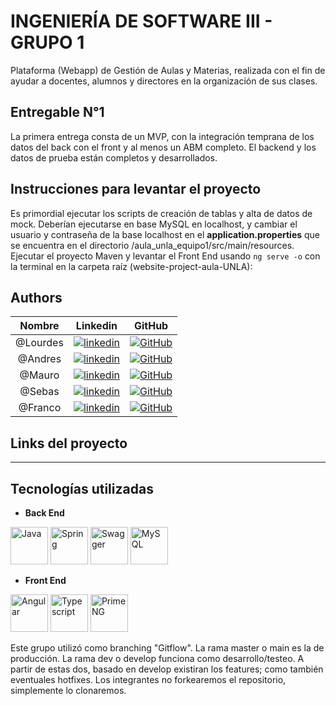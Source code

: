 # INGENIERÍA DE SOFTWARE III - GRUPO 1

Plataforma (Webapp) de Gestión de Aulas y Materias, realizada
con el fin de ayudar a docentes, alumnos y directores en la 
organización de sus clases.

## Entregable N°1

La primera entrega consta de un MVP, con la integración temprana de los datos del back con el front y al menos un ABM completo.
El backend y los datos de prueba están completos y desarrollados. 

## Instrucciones para levantar el proyecto

Es primordial ejecutar los scripts de creación de tablas y alta de datos de mock. Deberían ejecutarse en base MySQL en localhost, y cambiar el usuario y contraseña de la base localhost en el **application.properties** que se encuentra en el directorio /aula_unla_equipo1/src/main/resources. Ejecutar el proyecto Maven y levantar el Front End usando `ng serve -o` con la terminal en la carpeta raíz (website-project-aula-UNLA):

## Authors

| Nombre | Linkedin | GitHub |
| :---:         |     :---:      |          :---: |
| @Lourdes |[![linkedin](https://img.shields.io/badge/linkedin-0A66C2?style=for-the-badge&logo=linkedin&logoColor=white)](https://www.linkedin.com/in/lourdes-florencia-toledo/)   |[![GitHub](https://img.shields.io/badge/github-%23121011.svg?&style=for-the-badge&logo=github&logoColor=white)](https://https://github.com/Lourdest812) |
| @Andres |[![linkedin](https://img.shields.io/badge/linkedin-0A66C2?style=for-the-badge&logo=linkedin&logoColor=white)](https://www.linkedin.com/in/andres-ezequiel-cupo-346b84180/)   |[![GitHub](https://img.shields.io/badge/github-%23121011.svg?&style=for-the-badge&logo=github&logoColor=white)](https://github.com/Suhiang98) |
| @Mauro |[![linkedin](https://img.shields.io/badge/linkedin-0A66C2?style=for-the-badge&logo=linkedin&logoColor=white)](https://www.linkedin.com/in/mauro-bazante/)   |[![GitHub](https://img.shields.io/badge/github-%23121011.svg?&style=for-the-badge&logo=github&logoColor=white)](https://github.com/maubazante) |
| @Sebas |[![linkedin](https://img.shields.io/badge/linkedin-0A66C2?style=for-the-badge&logo=linkedin&logoColor=white)](https://www.linkedin.com/)   |[![GitHub](https://img.shields.io/badge/github-%23121011.svg?&style=for-the-badge&logo=github&logoColor=white)](https://github.com/) |
| @Franco |[![linkedin](https://img.shields.io/badge/linkedin-0A66C2?style=for-the-badge&logo=linkedin&logoColor=white)](https://www.linkedin.com/in/franco-nordinelli/)   |[![GitHub](https://img.shields.io/badge/github-%23121011.svg?&style=for-the-badge&logo=github&logoColor=white)](https://github.com/FrancoNordinelli) |

## **Links del proyecto**

-------


## **Tecnologías utilizadas**

- **Back End**

<img src="https://user-images.githubusercontent.com/25181517/117201156-9a724800-adec-11eb-9a9d-3cd0f67da4bc.png" alt="Java" title="Java" height=60/> <img src="https://user-images.githubusercontent.com/25181517/117201470-f6d56780-adec-11eb-8f7c-e70e376cfd07.png" alt="Spring" title="Spring" height=60/> 
<img src="https://user-images.githubusercontent.com/25181517/186711335-a3729606-5a78-4496-9a36-06efcc74f800.png" alt="Swagger" title="Swagger" height=60/>
<img src="https://private-user-images.githubusercontent.com/101530380/325239922-d46cb73f-fe11-4874-84b1-28ad73bff097.png?jwt=eyJhbGciOiJIUzI1NiIsInR5cCI6IkpXVCJ9.eyJpc3MiOiJnaXRodWIuY29tIiwiYXVkIjoicmF3LmdpdGh1YnVzZXJjb250ZW50LmNvbSIsImtleSI6ImtleTUiLCJleHAiOjE3MTY4MTU3NTIsIm5iZiI6MTcxNjgxNTQ1MiwicGF0aCI6Ii8xMDE1MzAzODAvMzI1MjM5OTIyLWQ0NmNiNzNmLWZlMTEtNDg3NC04NGIxLTI4YWQ3M2JmZjA5Ny5wbmc_WC1BbXotQWxnb3JpdGhtPUFXUzQtSE1BQy1TSEEyNTYmWC1BbXotQ3JlZGVudGlhbD1BS0lBVkNPRFlMU0E1M1BRSzRaQSUyRjIwMjQwNTI3JTJGdXMtZWFzdC0xJTJGczMlMkZhd3M0X3JlcXVlc3QmWC1BbXotRGF0ZT0yMDI0MDUyN1QxMzEwNTJaJlgtQW16LUV4cGlyZXM9MzAwJlgtQW16LVNpZ25hdHVyZT0xM2RmYjMxODQwOTUyNDg5YTZhODRlMGIyZDNhZWFmZjE5Mzg4MGI3NzczMDk3YzZlOTIwYjNjZWJiODIwOTkxJlgtQW16LVNpZ25lZEhlYWRlcnM9aG9zdCZhY3Rvcl9pZD0wJmtleV9pZD0wJnJlcG9faWQ9MCJ9.E5OXhEewo2F8v-IRnYi-zefq0Nz7WAWDX85tbff1igM" alt="MySQL" title="MySQL" height=60/>

 - **Front End**
   
<img src="https://user-images.githubusercontent.com/25181517/183890595-779a7e64-3f43-4634-bad2-eceef4e80268.png" title="Angular"  height=60/> <img src="https://user-images.githubusercontent.com/25181517/183890598-19a0ac2d-e88a-4005-a8df-1ee36782fde1.png" title="Typescript"  height=60/> <img src="https://i0.wp.com/www.primefaces.org/wp-content/uploads/2016/10/primeng.png" title="PrimeNG"  height=60/>

Este grupo utilizó como  branching "Gitflow". La rama master o main es la de producción. La rama dev o develop funciona como desarrollo/testeo.
A partir de estas dos, basado en develop existiran los features; como también eventuales hotfixes.
Los integrantes no forkearemos el repositorio, simplemente lo clonaremos.
